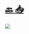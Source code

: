 #
# [🔙 ](../../)    <a href="../pdfs/240_📐 Proyecto_⬜ Memoria.pdf">📥</a>
 <img src="page0.jpg"> 

            
                